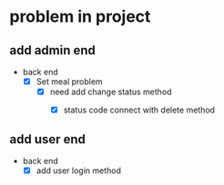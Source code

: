 # problem in project

## add admin end

- back end
  - [x] Set meal problem
    - [x] need add change status method
      - [x] status code connect with delete method



## add user end

- back end
  - [x] add user login method
